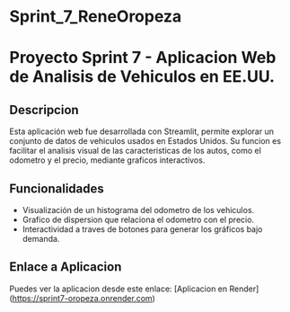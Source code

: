 # Sprint_7_ReneOropeza

# Proyecto Sprint 7 - Aplicacion Web de Analisis de Vehiculos en EE.UU.

## Descripcion
Esta aplicación web fue desarrollada con Streamlit, permite explorar un conjunto de datos de vehiculos usados en Estados Unidos. Su funcion es facilitar el analisis visual de las caracteristicas de los autos, como el odometro y el precio, mediante graficos interactivos.

## Funcionalidades
- Visualización de un histograma del odometro de los vehiculos.
- Grafico de dispersion que relaciona el odometro con el precio.
- Interactividad a traves de botones para generar los gráficos bajo demanda.

## Enlace a Aplicacion
Puedes ver la aplicacion desde este enlace: [Aplicacion en Render] (https://sprint7-oropeza.onrender.com)
